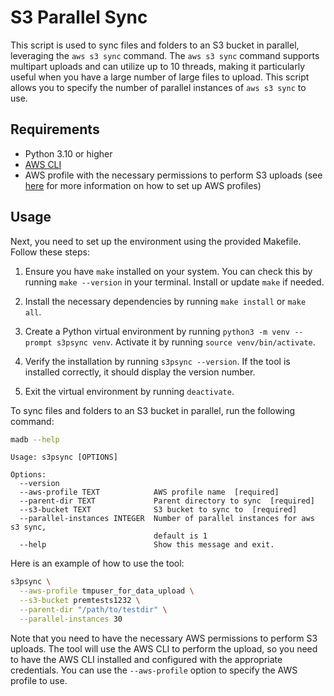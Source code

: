 # S3 Parallel Sync

This script is used to sync files and folders to an S3 bucket in parallel, leveraging the `aws s3 sync` command. The `aws s3 sync` command supports multipart uploads and can utilize up to 10 threads, making it particularly useful when you have a large number of large files to upload. This script allows you to specify the number of parallel instances of `aws s3 sync` to use.

## Requirements

- Python 3.10 or higher
- [AWS CLI](https://docs.aws.amazon.com/cli/latest/userguide/getting-started-install.html)
- AWS profile with the necessary permissions to perform S3 uploads (see [here](https://docs.aws.amazon.com/cli/latest/userguide/cli-configure-profiles.html) for more information on how to set up AWS profiles)
  
## Usage

Next, you need to set up the environment using the provided Makefile. Follow these steps:

1. Ensure you have `make` installed on your system. You can check this by running `make --version` in your terminal. Install or update `make` if needed.

2. Install the necessary dependencies by running `make install` or `make all`.

3. Create a Python virtual environment by running `python3 -m venv --prompt s3psync venv`. Activate it by running `source venv/bin/activate`.

4. Verify the installation by running `s3psync --version`. If the tool is installed correctly, it should display the version number.

5. Exit the virtual environment by running `deactivate`.

To sync files and folders to an S3 bucket in parallel, run the following command:

```bash
madb --help
```

```text
Usage: s3psync [OPTIONS]

Options:
  --version
  --aws-profile TEXT            AWS profile name  [required]
  --parent-dir TEXT             Parent directory to sync  [required]
  --s3-bucket TEXT              S3 bucket to sync to  [required]
  --parallel-instances INTEGER  Number of parallel instances for aws s3 sync,
                                default is 1
  --help                        Show this message and exit.
```

Here is an example of how to use the tool:

```bash
s3psync \
  --aws-profile tmpuser_for_data_upload \
  --s3-bucket premtests1232 \
  --parent-dir "/path/to/testdir" \
  --parallel-instances 30
```

Note that you need to have the necessary AWS permissions to perform S3 uploads. The tool will use the AWS CLI to perform the upload, so you need to have the AWS CLI installed and configured with the appropriate credentials. You can use the `--aws-profile` option to specify the AWS profile to use.
